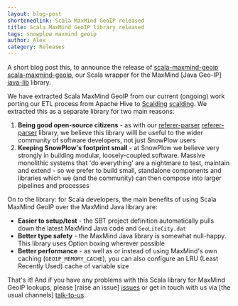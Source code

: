 ```yaml
---
layout: blog-post
shortenedlink: Scala MaxMind GeoIP released
title: Scala MaxMind GeoIP library released
tags: snowplow maxmind geoip
author: Alex
category: Releases
---
```


A short blog post this, to announce the release of [scala-maxmind-geoip] [scala-maxmind-geoip], our Scala wrapper for the MaxMind [Java Geo-IP] [java-lib] library.

We have extracted Scala MaxMind GeoIP from our current (ongoing) work porting our ETL process from Apache Hive to [Scalding] [scalding]. We extracted this as a separate library for two main reasons:

1. **Being good open-source citizens** - as with our [referer-parser] [referer-parser] library, we believe this library willl be useful to the wider community of software developers, not just SnowPlow users
2. **Keeping SnowPlow's footprint small** - at SnowPlow we believe very strongly in building modular, loosely-coupled software. Massive monolithic systems that 'do everything' are a nightmare to test, maintain and extend - so we prefer to build small, standalone components and libraries which we (and the community) can then compose into larger pipelines and processes

On to the library: for Scala developers, the main benefits of using Scala MaxMind GeoIP over the MaxMind Java library are:

* **Easier to setup/test** - the SBT project definition automatically pulls down the latest MaxMind Java code and `GeoLiteCity.dat`
* **Better type safety** - the MaxMind Java library is somewhat null-happy. This library uses Option boxing wherever possible
* **Better performance** - as well as or instead of using MaxMind's own caching (`GEOIP_MEMORY_CACHE`), you can also configure an LRU (Least Recently Used) cache of variable size

That's it! And if you have any problems with this Scala library for MaxMind GeoIP lookups, please [raise an issue] [issues] or get in touch with us via [the usual channels] [talk-to-us].

[scala-maxmind-geoip]: https://github.com/snowplow/scala-maxmind-geoip
[referer-parser]: https://github.com/snowplow/referer-parser
[java-lib]: http://www.maxmind.com/download/geoip/api/java/
[scalding]: https://github.com/twitter/scalding

[issues]: https://github.com/snowplow/snowplow/issues
[talk-to-us]: https://github.com/snowplow/snowplow/wiki/Talk-to-us